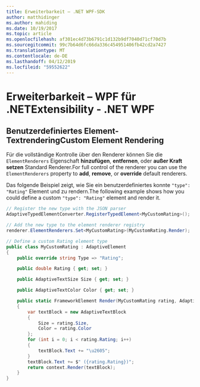 ```yaml
---
title: Erweiterbarkeit – .NET WPF-SDK
author: matthidinger
ms.author: mahiding
ms.date: 10/19/2017
ms.topic: article
ms.openlocfilehash: af301ec4d73b6791c1d132b9df7040d71cf70d7b
ms.sourcegitcommit: 99c7b64d6fc66da336c454951406fb42cd2a7427
ms.translationtype: MT
ms.contentlocale: de-DE
ms.lasthandoff: 04/12/2019
ms.locfileid: "59552622"
---
```

# <a name="extensibility---net-wpf"></a><span data-ttu-id="a47d6-102">Erweiterbarkeit – WPF für .NET</span><span class="sxs-lookup"><span data-stu-id="a47d6-102">Extensibility - .NET WPF</span></span>

## <a name="custom-element-rendering"></a><span data-ttu-id="a47d6-103">Benutzerdefiniertes Element-Textrendering</span><span class="sxs-lookup"><span data-stu-id="a47d6-103">Custom Element Rendering</span></span>

<span data-ttu-id="a47d6-104">Für die vollständige Kontrolle über den Renderer können Sie die `ElementRenderers` Eigenschaft **hinzufügen**, **entfernen**, oder **außer Kraft setzen** Standard Renderer.</span><span class="sxs-lookup"><span data-stu-id="a47d6-104">For full control of the renderer you can use the `ElementRenderers` property to **add**, **remove**, or **override** default renderers.</span></span>

<span data-ttu-id="a47d6-105">Das folgende Beispiel zeigt, wie Sie ein benutzerdefiniertes konnte `"type": "Rating"` Element und zu rendern.</span><span class="sxs-lookup"><span data-stu-id="a47d6-105">The following example shows how you could define a custom `"type": "Rating"` element and render it.</span></span>

```csharp
// Register the new type with the JSON parser
AdaptiveTypedElementConverter.RegisterTypedElement<MyCustomRating>();

// Add the new type to the element renderer registry
renderer.ElementRenderers.Set<MyCustomRating>(MyCustomRating.Render);

// Define a custom Rating element type
public class MyCustomRating : AdaptiveElement
{
    public override string Type => "Rating";

    public double Rating { get; set; }

    public AdaptiveTextSize Size { get; set; }

    public AdaptiveTextColor Color { get; set; }

    public static FrameworkElement Render(MyCustomRating rating, AdaptiveRenderContext context)
    {
        var textBlock = new AdaptiveTextBlock
        {
            Size = rating.Size,
            Color = rating.Color
        };
        for (int i = 0; i < rating.Rating; i++)
        {
            textBlock.Text += "\u2605";
        }
        textBlock.Text += $" ({rating.Rating})";
        return context.Render(textBlock);
    }
}
```

